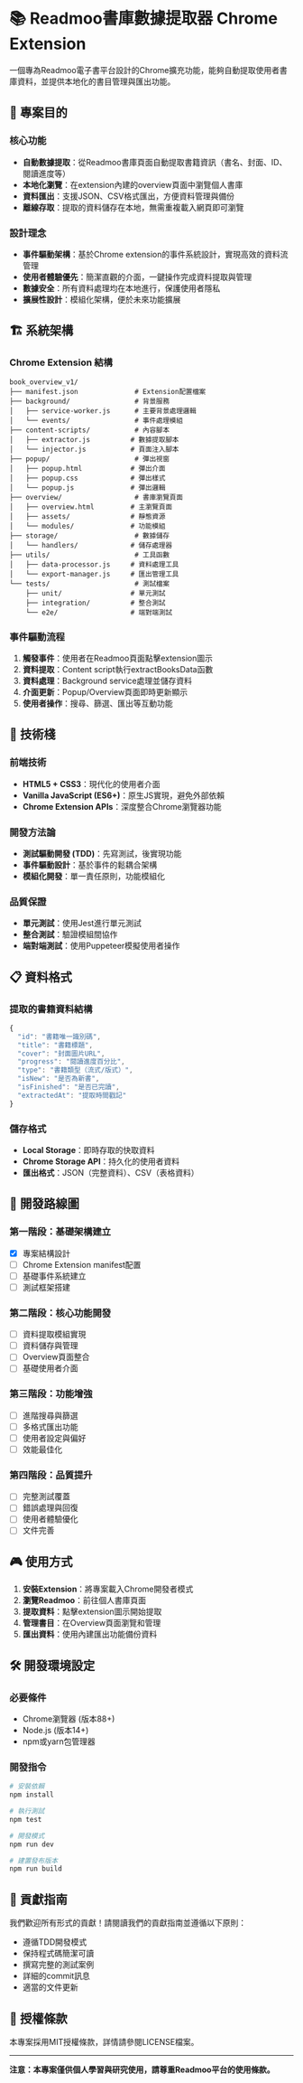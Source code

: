 # 📚 Readmoo書庫數據提取器 Chrome Extension

一個專為Readmoo電子書平台設計的Chrome擴充功能，能夠自動提取使用者書庫資料，並提供本地化的書目管理與匯出功能。

## 🎯 專案目的

### 核心功能

- **自動數據提取**：從Readmoo書庫頁面自動提取書籍資訊（書名、封面、ID、閱讀進度等）
- **本地化瀏覽**：在extension內建的overview頁面中瀏覽個人書庫
- **資料匯出**：支援JSON、CSV格式匯出，方便資料管理與備份
- **離線存取**：提取的資料儲存在本地，無需重複載入網頁即可瀏覽

### 設計理念

- **事件驅動架構**：基於Chrome extension的事件系統設計，實現高效的資料流管理
- **使用者體驗優先**：簡潔直觀的介面，一鍵操作完成資料提取與管理
- **數據安全**：所有資料處理均在本地進行，保護使用者隱私
- **擴展性設計**：模組化架構，便於未來功能擴展

## 🏗 系統架構

### Chrome Extension 結構

```
book_overview_v1/
├── manifest.json              # Extension配置檔案
├── background/                # 背景服務
│   ├── service-worker.js      # 主要背景處理邏輯
│   └── events/                # 事件處理模組
├── content-scripts/           # 內容腳本
│   ├── extractor.js          # 數據提取腳本
│   └── injector.js           # 頁面注入腳本
├── popup/                     # 彈出視窗
│   ├── popup.html            # 彈出介面
│   ├── popup.css             # 彈出樣式
│   └── popup.js              # 彈出邏輯
├── overview/                  # 書庫瀏覽頁面
│   ├── overview.html         # 主瀏覽頁面
│   ├── assets/               # 靜態資源
│   └── modules/              # 功能模組
├── storage/                   # 數據儲存
│   └── handlers/             # 儲存處理器
├── utils/                     # 工具函數
│   ├── data-processor.js     # 資料處理工具
│   └── export-manager.js     # 匯出管理工具
└── tests/                     # 測試檔案
    ├── unit/                 # 單元測試
    ├── integration/          # 整合測試
    └── e2e/                  # 端對端測試
```

### 事件驅動流程

1. **觸發事件**：使用者在Readmoo頁面點擊extension圖示
2. **資料提取**：Content script執行extractBooksData函數
3. **資料處理**：Background service處理並儲存資料
4. **介面更新**：Popup/Overview頁面即時更新顯示
5. **使用者操作**：搜尋、篩選、匯出等互動功能

## 🔧 技術棧

### 前端技術

- **HTML5 + CSS3**：現代化的使用者介面
- **Vanilla JavaScript (ES6+)**：原生JS實現，避免外部依賴
- **Chrome Extension APIs**：深度整合Chrome瀏覽器功能

### 開發方法論

- **測試驅動開發 (TDD)**：先寫測試，後實現功能
- **事件驅動設計**：基於事件的鬆耦合架構
- **模組化開發**：單一責任原則，功能模組化

### 品質保證

- **單元測試**：使用Jest進行單元測試
- **整合測試**：驗證模組間協作
- **端對端測試**：使用Puppeteer模擬使用者操作

## 📋 資料格式

### 提取的書籍資料結構

```javascript
{
  "id": "書籍唯一識別碼",
  "title": "書籍標題",
  "cover": "封面圖片URL",
  "progress": "閱讀進度百分比",
  "type": "書籍類型（流式/版式）",
  "isNew": "是否為新書",
  "isFinished": "是否已完讀",
  "extractedAt": "提取時間戳記"
}
```

### 儲存格式

- **Local Storage**：即時存取的快取資料
- **Chrome Storage API**：持久化的使用者資料
- **匯出格式**：JSON（完整資料）、CSV（表格資料）

## 🚀 開發路線圖

### 第一階段：基礎架構建立

- [x] 專案結構設計
- [ ] Chrome Extension manifest配置
- [ ] 基礎事件系統建立
- [ ] 測試框架搭建

### 第二階段：核心功能開發

- [ ] 資料提取模組實現
- [ ] 資料儲存與管理
- [ ] Overview頁面整合
- [ ] 基礎使用者介面

### 第三階段：功能增強

- [ ] 進階搜尋與篩選
- [ ] 多格式匯出功能
- [ ] 使用者設定與偏好
- [ ] 效能最佳化

### 第四階段：品質提升

- [ ] 完整測試覆蓋
- [ ] 錯誤處理與回復
- [ ] 使用者體驗優化
- [ ] 文件完善

## 🎮 使用方式

1. **安裝Extension**：將專案載入Chrome開發者模式
2. **瀏覽Readmoo**：前往個人書庫頁面
3. **提取資料**：點擊extension圖示開始提取
4. **管理書目**：在Overview頁面瀏覽和管理
5. **匯出資料**：使用內建匯出功能備份資料

## 🛠 開發環境設定

### 必要條件

- Chrome瀏覽器 (版本88+)
- Node.js (版本14+)
- npm或yarn包管理器

### 開發指令

```bash
# 安裝依賴
npm install

# 執行測試
npm test

# 開發模式
npm run dev

# 建置發布版本
npm run build
```

## 🤝 貢獻指南

我們歡迎所有形式的貢獻！請閱讀我們的貢獻指南並遵循以下原則：

- 遵循TDD開發模式
- 保持程式碼簡潔可讀
- 撰寫完整的測試案例
- 詳細的commit訊息
- 適當的文件更新

## 📄 授權條款

本專案採用MIT授權條款，詳情請參閱LICENSE檔案。

---

**注意：本專案僅供個人學習與研究使用，請尊重Readmoo平台的使用條款。**
